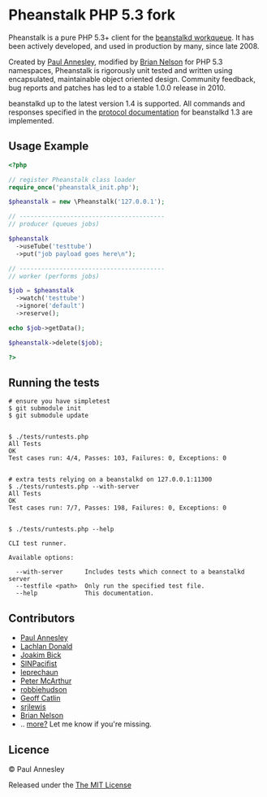 Pheanstalk PHP 5.3 fork
=======================

Pheanstalk is a pure PHP 5.3+ client for the [beanstalkd workqueue][1].  It has been actively developed, and used in production by many, since late 2008.

Created by [Paul Annesley][2], modified by [Brian Nelson][5] for PHP 5.3 namespaces, Pheanstalk is rigorously unit tested and written using encapsulated, maintainable object oriented design.  Community feedback, bug reports and patches has led to a stable 1.0.0 release in 2010.

beanstalkd up to the latest version 1.4 is supported.  All commands and responses specified in the [protocol documentation][3] for beanstalkd 1.3 are implemented.

  [1]: http://xph.us/software/beanstalkd/
  [2]: http://paul.annesley.cc/
  [3]: http://github.com/kr/beanstalkd/tree/v1.3/doc/protocol.txt?raw=true
  [4]: http://semver.org/
  [5]: https://github.com/mrpoundsign/


Usage Example
-------------

```php
<?php

// register Pheanstalk class loader
require_once('pheanstalk_init.php');

$pheanstalk = new \Pheanstalk('127.0.0.1');

// ----------------------------------------
// producer (queues jobs)

$pheanstalk
  ->useTube('testtube')
  ->put("job payload goes here\n");

// ----------------------------------------
// worker (performs jobs)

$job = $pheanstalk
  ->watch('testtube')
  ->ignore('default')
  ->reserve();

echo $job->getData();

$pheanstalk->delete($job);

?>
```


Running the tests
-----------------

```
# ensure you have simpletest
$ git submodule init
$ git submodule update


$ ./tests/runtests.php
All Tests
OK
Test cases run: 4/4, Passes: 103, Failures: 0, Exceptions: 0


# extra tests relying on a beanstalkd on 127.0.0.1:11300
$ ./tests/runtests.php --with-server
All Tests
OK
Test cases run: 7/7, Passes: 198, Failures: 0, Exceptions: 0


$ ./tests/runtests.php --help

CLI test runner.

Available options:

  --with-server      Includes tests which connect to a beanstalkd server
  --testfile <path>  Only run the specified test file.
  --help             This documentation.
```


Contributors
------------

  * [Paul Annesley](https://github.com/pda)
  * [Lachlan Donald](https://github.com/lox)
  * [Joakim Bick](https://github.com/minimoe)
  * [SlNPacifist](https://github.com/SlNPacifist)
  * [leprechaun](https://github.com/leprechaun)
  * [Peter McArthur](https://github.com/ptrmcrthr)
  * [robbiehudson](https://github.com/robbiehudson)
  * [Geoff Catlin](https://github.com/gcatlin)
  * [srjlewis](https://github.com/srjlewis)
  * [Brian Nelson](https://github.com/mrpoundsign)
  * .. [more?](https://github.com/pda/pheanstalk/contributors) Let me know if you're missing.


Licence
-------

© Paul Annesley

Released under the [The MIT License](http://www.opensource.org/licenses/mit-license.php)
